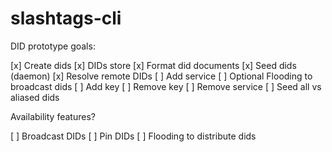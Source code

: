 # slashtags-cli

DID prototype goals:

[x] Create dids
[x] DIDs store
[x] Format did documents
[x] Seed dids (daemon)
[x] Resolve remote DIDs
[ ] Add service
[ ] Optional Flooding to broadcast dids
[ ] Add key
[ ] Remove key
[ ] Remove service
[ ] Seed all vs aliased dids

Availability features?

[ ] Broadcast DIDs
[ ] Pin DIDs
[ ] Flooding to distribute dids
